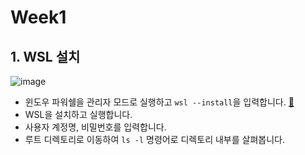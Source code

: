 # Week1

## 1. WSL 설치

![image](https://github.com/user-attachments/assets/bb52d248-5526-46cc-9867-a469fa9d69c6)

- 윈도우 파워쉘을 관리자 모드로 실행하고 `wsl --install`을 입력합니다. <a href="https://learn.microsoft.com/ko-kr/windows/wsl/install">🧷</a>
- WSL을 설치하고 실행합니다.
- 사용자 계정명, 비밀번호를 입력합니다.
- 루트 디렉토리로 이동하여 `ls -l` 명령어로 디렉토리 내부를 살펴봅니다.
